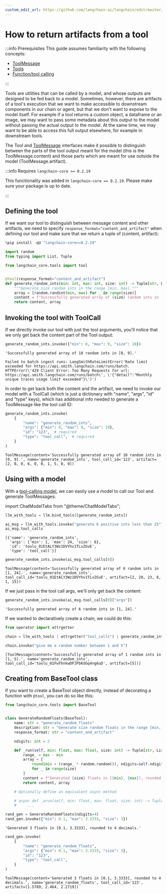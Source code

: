 ```yaml
---
custom_edit_url: https://github.com/langchain-ai/langchain/edit/master/docs/docs/how_to/tool_artifacts.ipynb
---
```

# How to return artifacts from a tool

:::info Prerequisites
This guide assumes familiarity with the following concepts:

- [ToolMessage](/docs/concepts/#toolmessage)
- [Tools](/docs/concepts/#tools)
- [Function/tool calling](/docs/concepts/#functiontool-calling)

:::

Tools are utilities that can be called by a model, and whose outputs are designed to be fed back to a model. Sometimes, however, there are artifacts of a tool's execution that we want to make accessible to downstream components in our chain or agent, but that we don't want to expose to the model itself. For example if a tool returns a custom object, a dataframe or an image, we may want to pass some metadata about this output to the model without passing the actual output to the model. At the same time, we may want to be able to access this full output elsewhere, for example in downstream tools.

The Tool and [ToolMessage](https://api.python.langchain.com/en/latest/messages/langchain_core.messages.tool.ToolMessage.html) interfaces make it possible to distinguish between the parts of the tool output meant for the model (this is the ToolMessage.content) and those parts which are meant for use outside the model (ToolMessage.artifact).

:::info Requires ``langchain-core >= 0.2.19``

This functionality was added in ``langchain-core == 0.2.19``. Please make sure your package is up to date.

:::

## Defining the tool

If we want our tool to distinguish between message content and other artifacts, we need to specify `response_format="content_and_artifact"` when defining our tool and make sure that we return a tuple of (content, artifact):


```python
%pip install -qU "langchain-core>=0.2.19"
```


```python
import random
from typing import List, Tuple

from langchain_core.tools import tool


@tool(response_format="content_and_artifact")
def generate_random_ints(min: int, max: int, size: int) -> Tuple[str, List[int]]:
    """Generate size random ints in the range [min, max]."""
    array = [random.randint(min, max) for _ in range(size)]
    content = f"Successfully generated array of {size} random ints in [{min}, {max}]."
    return content, array
```

## Invoking the tool with ToolCall

If we directly invoke our tool with just the tool arguments, you'll notice that we only get back the content part of the Tool output:


```python
generate_random_ints.invoke({"min": 0, "max": 9, "size": 10})
```



```output
'Successfully generated array of 10 random ints in [0, 9].'
```

```output
Failed to batch ingest runs: LangSmithRateLimitError('Rate limit exceeded for https://api.smith.langchain.com/runs/batch. HTTPError(\'429 Client Error: Too Many Requests for url: https://api.smith.langchain.com/runs/batch\', \'{"detail":"Monthly unique traces usage limit exceeded"}\')')
```
In order to get back both the content and the artifact, we need to invoke our model with a ToolCall (which is just a dictionary with "name", "args", "id" and "type" keys), which has additional info needed to generate a ToolMessage like the tool call ID:


```python
generate_random_ints.invoke(
    {
        "name": "generate_random_ints",
        "args": {"min": 0, "max": 9, "size": 10},
        "id": "123",  # required
        "type": "tool_call",  # required
    }
)
```



```output
ToolMessage(content='Successfully generated array of 10 random ints in [0, 9].', name='generate_random_ints', tool_call_id='123', artifact=[2, 8, 0, 6, 0, 0, 1, 5, 0, 0])
```


## Using with a model

With a [tool-calling model](/docs/how_to/tool_calling/), we can easily use a model to call our Tool and generate ToolMessages:

import ChatModelTabs from "@theme/ChatModelTabs";

<ChatModelTabs
  customVarName="llm"
/>


```python
llm_with_tools = llm.bind_tools([generate_random_ints])

ai_msg = llm_with_tools.invoke("generate 6 positive ints less than 25")
ai_msg.tool_calls
```



```output
[{'name': 'generate_random_ints',
  'args': {'min': 1, 'max': 24, 'size': 6},
  'id': 'toolu_01EtALY3Wz1DVYhv1TLvZGvE',
  'type': 'tool_call'}]
```



```python
generate_random_ints.invoke(ai_msg.tool_calls[0])
```



```output
ToolMessage(content='Successfully generated array of 6 random ints in [1, 24].', name='generate_random_ints', tool_call_id='toolu_01EtALY3Wz1DVYhv1TLvZGvE', artifact=[2, 20, 23, 8, 1, 15])
```


If we just pass in the tool call args, we'll only get back the content:


```python
generate_random_ints.invoke(ai_msg.tool_calls[0]["args"])
```



```output
'Successfully generated array of 6 random ints in [1, 24].'
```


If we wanted to declaratively create a chain, we could do this:


```python
from operator import attrgetter

chain = llm_with_tools | attrgetter("tool_calls") | generate_random_ints.map()

chain.invoke("give me a random number between 1 and 5")
```



```output
[ToolMessage(content='Successfully generated array of 1 random ints in [1, 5].', name='generate_random_ints', tool_call_id='toolu_01FwYhnkwDPJPbKdGq4ng6uD', artifact=[5])]
```


## Creating from BaseTool class

If you want to create a BaseTool object directly, instead of decorating a function with `@tool`, you can do so like this:


```python
from langchain_core.tools import BaseTool


class GenerateRandomFloats(BaseTool):
    name: str = "generate_random_floats"
    description: str = "Generate size random floats in the range [min, max]."
    response_format: str = "content_and_artifact"

    ndigits: int = 2

    def _run(self, min: float, max: float, size: int) -> Tuple[str, List[float]]:
        range_ = max - min
        array = [
            round(min + (range_ * random.random()), ndigits=self.ndigits)
            for _ in range(size)
        ]
        content = f"Generated {size} floats in [{min}, {max}], rounded to {self.ndigits} decimals."
        return content, array

    # Optionally define an equivalent async method

    # async def _arun(self, min: float, max: float, size: int) -> Tuple[str, List[float]]:
    #     ...
```


```python
rand_gen = GenerateRandomFloats(ndigits=4)
rand_gen.invoke({"min": 0.1, "max": 3.3333, "size": 3})
```



```output
'Generated 3 floats in [0.1, 3.3333], rounded to 4 decimals.'
```



```python
rand_gen.invoke(
    {
        "name": "generate_random_floats",
        "args": {"min": 0.1, "max": 3.3333, "size": 3},
        "id": "123",
        "type": "tool_call",
    }
)
```



```output
ToolMessage(content='Generated 3 floats in [0.1, 3.3333], rounded to 4 decimals.', name='generate_random_floats', tool_call_id='123', artifact=[1.5789, 2.464, 2.2719])
```

